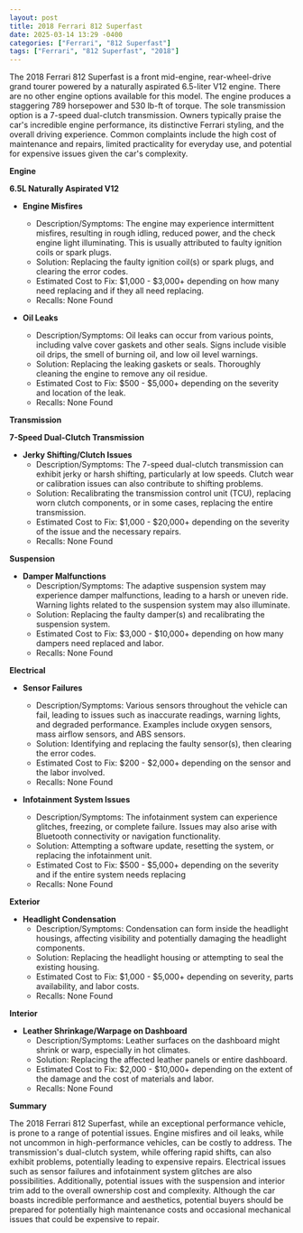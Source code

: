 ```yaml
---
layout: post
title: 2018 Ferrari 812 Superfast
date: 2025-03-14 13:29 -0400
categories: ["Ferrari", "812 Superfast"]
tags: ["Ferrari", "812 Superfast", "2018"]
---
```

The 2018 Ferrari 812 Superfast is a front mid-engine, rear-wheel-drive grand tourer powered by a naturally aspirated 6.5-liter V12 engine. There are no other engine options available for this model. The engine produces a staggering 789 horsepower and 530 lb-ft of torque. The sole transmission option is a 7-speed dual-clutch transmission. Owners typically praise the car's incredible engine performance, its distinctive Ferrari styling, and the overall driving experience. Common complaints include the high cost of maintenance and repairs, limited practicality for everyday use, and potential for expensive issues given the car's complexity.

**Engine**

**6.5L Naturally Aspirated V12**

*   **Engine Misfires**
    *   Description/Symptoms: The engine may experience intermittent misfires, resulting in rough idling, reduced power, and the check engine light illuminating. This is usually attributed to faulty ignition coils or spark plugs.
    *   Solution: Replacing the faulty ignition coil(s) or spark plugs, and clearing the error codes.
    *   Estimated Cost to Fix: $1,000 - $3,000+ depending on how many need replacing and if they all need replacing.
    *   Recalls: None Found

*   **Oil Leaks**
    *   Description/Symptoms: Oil leaks can occur from various points, including valve cover gaskets and other seals. Signs include visible oil drips, the smell of burning oil, and low oil level warnings.
    *   Solution: Replacing the leaking gaskets or seals. Thoroughly cleaning the engine to remove any oil residue.
    *   Estimated Cost to Fix: $500 - $5,000+ depending on the severity and location of the leak.
    *   Recalls: None Found

**Transmission**

**7-Speed Dual-Clutch Transmission**

*   **Jerky Shifting/Clutch Issues**
    *   Description/Symptoms: The 7-speed dual-clutch transmission can exhibit jerky or harsh shifting, particularly at low speeds. Clutch wear or calibration issues can also contribute to shifting problems.
    *   Solution: Recalibrating the transmission control unit (TCU), replacing worn clutch components, or in some cases, replacing the entire transmission.
    *   Estimated Cost to Fix: $1,000 - $20,000+ depending on the severity of the issue and the necessary repairs.
    *   Recalls: None Found

**Suspension**

*   **Damper Malfunctions**
    *   Description/Symptoms: The adaptive suspension system may experience damper malfunctions, leading to a harsh or uneven ride. Warning lights related to the suspension system may also illuminate.
    *   Solution: Replacing the faulty damper(s) and recalibrating the suspension system.
    *   Estimated Cost to Fix: $3,000 - $10,000+ depending on how many dampers need replaced and labor.
    *   Recalls: None Found

**Electrical**

*   **Sensor Failures**
    *   Description/Symptoms: Various sensors throughout the vehicle can fail, leading to issues such as inaccurate readings, warning lights, and degraded performance. Examples include oxygen sensors, mass airflow sensors, and ABS sensors.
    *   Solution: Identifying and replacing the faulty sensor(s), then clearing the error codes.
    *   Estimated Cost to Fix: $200 - $2,000+ depending on the sensor and the labor involved.
    *   Recalls: None Found

*   **Infotainment System Issues**
    *   Description/Symptoms: The infotainment system can experience glitches, freezing, or complete failure. Issues may also arise with Bluetooth connectivity or navigation functionality.
    *   Solution: Attempting a software update, resetting the system, or replacing the infotainment unit.
    *   Estimated Cost to Fix: $500 - $5,000+ depending on the severity and if the entire system needs replacing
    *   Recalls: None Found

**Exterior**

*   **Headlight Condensation**
    *   Description/Symptoms: Condensation can form inside the headlight housings, affecting visibility and potentially damaging the headlight components.
    *   Solution: Replacing the headlight housing or attempting to seal the existing housing.
    *   Estimated Cost to Fix: $1,000 - $5,000+ depending on severity, parts availability, and labor costs.
    *   Recalls: None Found

**Interior**

*   **Leather Shrinkage/Warpage on Dashboard**
    *   Description/Symptoms: Leather surfaces on the dashboard might shrink or warp, especially in hot climates.
    *   Solution: Replacing the affected leather panels or entire dashboard.
    *   Estimated Cost to Fix: $2,000 - $10,000+ depending on the extent of the damage and the cost of materials and labor.
    *   Recalls: None Found

**Summary**

The 2018 Ferrari 812 Superfast, while an exceptional performance vehicle, is prone to a range of potential issues. Engine misfires and oil leaks, while not uncommon in high-performance vehicles, can be costly to address. The transmission's dual-clutch system, while offering rapid shifts, can also exhibit problems, potentially leading to expensive repairs. Electrical issues such as sensor failures and infotainment system glitches are also possibilities. Additionally, potential issues with the suspension and interior trim add to the overall ownership cost and complexity. Although the car boasts incredible performance and aesthetics, potential buyers should be prepared for potentially high maintenance costs and occasional mechanical issues that could be expensive to repair.

